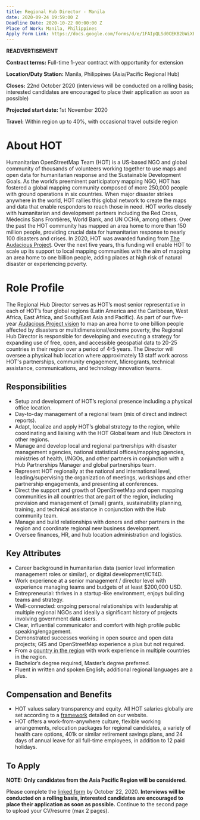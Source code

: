 ```yaml
---
title: Regional Hub Director - Manila
date: 2020-09-24 19:59:00 Z
Deadline Date: 2020-10-22 00:00:00 Z
Place of Work: Manila, Philippines
Apply Form Link: https://docs.google.com/forms/d/e/1FAIpQLSd0CEKB2bWiXE_2Ui93KTXpJWwBTwlQDnHTwVojTMkel8mSKA/viewform
---
```


**READVERTISEMENT**

**Contract terms:** Full-time 1-year contract with opportunity for extension

**Location/Duty Station:** Manila, Philippines (Asia/Pacific Regional Hub) 

**Closes:** 22nd October 2020 (interviews will be conducted on a rolling basis; interested candidates are encouraged to place their application as soon as possible)

**Projected start date:** 1st November 2020

**Travel:** Within region up to 40%, with occasional travel outside region

# About HOT
Humanitarian OpenStreetMap Team (HOT) is a US-based NGO and global community of thousands of volunteers working together to use maps and open data for humanitarian response and the Sustainable Development Goals. As the world’s preeminent participatory mapping NGO, HOT has fostered a global mapping community composed of more 250,000 people with ground operations in six countries. When major disaster strikes anywhere in the world, HOT rallies this global network to create the maps and data that enable responders to reach those in need. HOT works closely with humanitarian and development partners including the Red Cross, Médecins Sans Frontières, World Bank, and UN OCHA, among others. Over the past the HOT community has mapped an area home to more than 150 million people, providing crucial data for humanitarian response to nearly 100 disasters and crises. In 2020, HOT was awarded funding from [The Audacious Project](https://audaciousproject.org/ideas/2020/humanitarian-openstreetmap-team). Over the next five years, this funding will enable HOT to scale up its support to local mapping communities with the aim of mapping an area home to one billion people, adding places at high risk of natural disaster or experiencing poverty.

# Role Profile
The Regional Hub Director serves as HOT’s most senior representative in each of HOT’s four global regions (Latin America and the Caribbean, West Africa, East Africa, and South/East Asia and Pacific). As part of our five-year [Audacious Project vision](https://www.hotosm.org/updates/audacious-announcement/) to map an area home to one billion people affected by disasters or multidimensional/extreme poverty, the Regional Hub Director is responsible for developing and executing a strategy for expanding use of free, open, and accessible geospatial data to 20-25 countries in their region over a period of 4-5 years. The Director will oversee a physical hub location where approximately 13 staff work across HOT's partnerships, community engagement, Microgrants, technical assistance, communications, and technology innovation teams.

## Responsibilities
* Setup and development of HOT’s regional presence including a physical office location.
* Day-to-day management of a regional team (mix of direct and indirect reports).
* Adapt, localize and apply HOT’s global strategy to the region, while coordinating and liaising with the HOT Global team and Hub Directors in other regions.
* Manage and develop local and regional partnerships with disaster management agencies, national statistical offices/mapping agencies, ministries of health, I/NGOs, and other partners in conjunction with a Hub Partnerships Manager and global partnerships team.
* Represent HOT regionally at the national and international level, leading/supervising the organization of meetings, workshops and other partnership engagements, and presenting at conferences.
* Direct the support and growth of OpenStreetMap and open mapping communities in all countries that are part of the region, including provision and management of (small) grants, sustainability planning, training, and technical assistance in conjunction with the Hub community team.
* Manage and build relationships with donors and other partners in the region and coordinate regional new business development.
* Oversee finances, HR, and hub location administration and logistics.

## Key Attributes
* Career background in humanitarian data (senior level information management roles or similar), or digital development/ICT4D. 
* Work experience at a senior management / director level with experience managing teams and budgets of at least $200,000 USD.
* Entrepreneurial: thrives in a startup-like environment, enjoys building teams and strategy.
* Well-connected: ongoing personal relationships with leadership at multiple regional NGOs and ideally a significant history of projects involving government data users.
* Clear, influential communicator and comfort with high profile public speaking/engagement.
* Demonstrated successes working in open source and open data projects; GIS and OpenStreetMap experience a plus but not required.
* From a [country in the region](https://www.hotosm.org/updates/four-regions-five-years-94-countries-one-billion-people/) with work experience in multiple countries in the region.
* Bachelor’s degree required, Master’s degree preferred.
* Fluent in written and spoken English; additional regional languages are a plus.


## Compensation and Benefits
* HOT values salary transparency and equity. All HOT salaries globally are set according to a [framework](https://www.hotosm.org/salaries) detailed on our website.
* HOT offers a work-from-anywhere culture, flexible working arrangements, relocation packages for regional candidates, a variety of health care options, 401k  or similar retirement savings plans, and 24 days of annual leave for all full-time employees, in addition to 12 paid holidays. 

## To Apply
**NOTE: Only candidates from the Asia Pacific Region will be considered.**

Please complete the [linked form](https://docs.google.com/forms/d/e/1FAIpQLSd0CEKB2bWiXE_2Ui93KTXpJWwBTwlQDnHTwVojTMkel8mSKA/viewform?usp=sf_link) by October 22, 2020. **Interviews will be conducted on a rolling basis, interested candidates are encouraged to place their application as soon as possible.** Continue to the second page to upload your CV/resume (max 2 pages). 